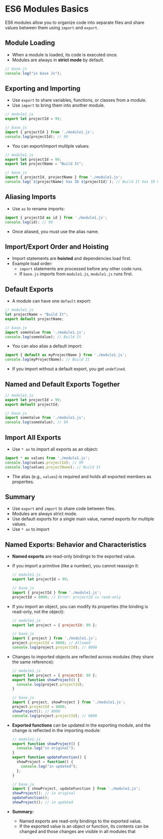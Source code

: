 # ES6 Modules Basics

ES6 modules allow you to organize code into separate files and share values between them using `import` and `export`.

## Module Loading

- When a module is loaded, its code is executed once.
- Modules are always in **strict mode** by default.

```js
// base.js
console.log("in base Js");
```

## Exporting and Importing

- Use `export` to share variables, functions, or classes from a module.
- Use `import` to bring them into another module.

```js
// module1.js
export let projectId = 99;

// base.js
import { projectId } from './module1.js';
console.log(projectId); // 99
```

- You can export/import multiple values:

```js
// module1.js
export let projectId = 99;
export let projectName = "Build It";

// base.js
import { projectId, projectName } from './module1.js';
console.log(`${projectName} has ID ${projectId}`); // Build It has ID 99
```

## Aliasing Imports

- Use `as` to rename imports:

```js
import { projectId as id } from './module1.js';
console.log(id); // 99
```

- Once aliased, you must use the alias name.

## Import/Export Order and Hoisting

- Import statements are **hoisted** and dependencies load first.
- Example load order:
  - `import` statements are processed before any other code runs.
  - If `base.js` imports from `module1.js`, `module1.js` runs first.

## Default Exports

- A module can have one `default` export:

```js
// module1.js
let projectName = "Build It";
export default projectName;

// base.js
import someValue from './module1.js';
console.log(someValue); // Build It
```

- You can also alias a default import:

```js
import { default as myProjectName } from './module1.js';
console.log(myProjectName); // Build It
```

- If you import without a default export, you get `undefined`.

## Named and Default Exports Together

```js
// module1.js
export let projectId = 99;
export default projectId;

// base.js
import someValue from './module1.js';
console.log(someValue); // 99
```

## Import All Exports

- Use `* as` to import all exports as an object:

```js
import * as values from './module1.js';
console.log(values.projectId); // 99
console.log(values.projectName); // Build It
```

- The alias (e.g., `values`) is required and holds all exported members as properties.

## Summary

- Use `export` and `import` to share code between files.
- Modules are always strict mode.
- Use default exports for a single main value, named exports for multiple values.
- Use `* as` to import

## Named Exports: Behavior and Characteristics

- **Named exports** are read-only bindings to the exported value.
- If you import a primitive (like a number), you cannot reassign it:

  ```js
  // module1.js
  export let projectId = 99;

  // base.js
  import { projectId } from './module1.js';
  projectId = 8000; // Error: projectId is read-only
  ```

- If you import an object, you can modify its properties (the binding is read-only, not the object):

  ```js
  // module1.js
  export let project = { projectId: 99 };

  // base.js
  import { project } from './module1.js';
  project.projectId = 8000; // Allowed
  console.log(project.projectId); // 8000
  ```

- Changes to imported objects are reflected across modules (they share the same reference):

  ```js
  // module1.js
  export let project = { projectId: 99 };
  export function showProject() {
    console.log(project.projectId);
  }

  // base.js
  import { project, showProject } from './module1.js';
  project.projectId = 8000;
  showProject(); // 8000
  console.log(project.projectId); // 8000
  ```

- **Exported functions** can be updated in the exporting module, and the change is reflected in the importing module:

  ```js
  // module1.js
  export function showProject() {
    console.log("in original");
  }
  export function updateFunction() {
    showProject = function() {
      console.log("in updated");
    };
  }

  // base.js
  import { showProject, updateFunction } from './module1.js';
  showProject(); // in original
  updateFunction();
  showProject(); // in updated
  ```

- **Summary:**  
  - Named exports are read-only bindings to the exported value.
  - If the exported value is an object or function, its contents can be changed and those changes are visible in all modules that